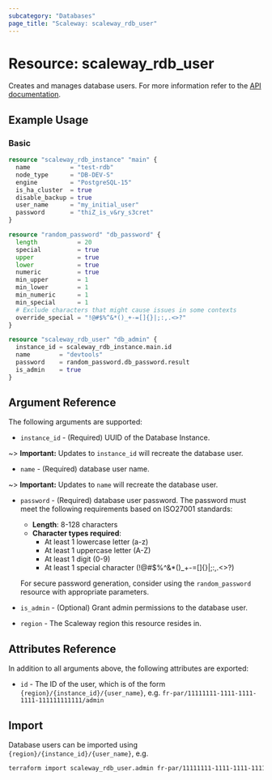 ```yaml
---
subcategory: "Databases"
page_title: "Scaleway: scaleway_rdb_user"
---
```


# Resource: scaleway_rdb_user

Creates and manages database users.
For more information refer to the [API documentation](https://www.scaleway.com/en/developers/api/managed-database-postgre-mysql/).

## Example Usage

### Basic

```terraform
resource "scaleway_rdb_instance" "main" {
  name           = "test-rdb"
  node_type      = "DB-DEV-S"
  engine         = "PostgreSQL-15"
  is_ha_cluster  = true
  disable_backup = true
  user_name      = "my_initial_user"
  password       = "thiZ_is_v&ry_s3cret"
}

resource "random_password" "db_password" {
  length           = 20
  special          = true
  upper            = true
  lower            = true
  numeric          = true
  min_upper        = 1
  min_lower        = 1
  min_numeric      = 1
  min_special      = 1
  # Exclude characters that might cause issues in some contexts
  override_special = "!@#$%^&*()_+-=[]{}|;:,.<>?"
}

resource "scaleway_rdb_user" "db_admin" {
  instance_id = scaleway_rdb_instance.main.id
  name        = "devtools"
  password    = random_password.db_password.result
  is_admin    = true
}
```

## Argument Reference

The following arguments are supported:

- `instance_id` - (Required) UUID of the Database Instance.

~> **Important:** Updates to `instance_id` will recreate the database user.

- `name` - (Required) database user name.

~> **Important:** Updates to `name` will recreate the database user.

- `password` - (Required) database user password. The password must meet the following requirements based on ISO27001 standards:
    - **Length**: 8-128 characters
    - **Character types required**:
        - At least 1 lowercase letter (a-z)
        - At least 1 uppercase letter (A-Z)
        - At least 1 digit (0-9)
        - At least 1 special character (!@#$%^&*()_+-=[]{}|;:,.<>?)

    For secure password generation, consider using the `random_password` resource with appropriate parameters.

- `is_admin` - (Optional) Grant admin permissions to the database user.

- `region` - The Scaleway region this resource resides in.

## Attributes Reference

In addition to all arguments above, the following attributes are exported:

- `id` - The ID of the user, which is of the form `{region}/{instance_id}/{user_name}`, e.g. `fr-par/11111111-1111-1111-1111-111111111111/admin`

## Import

Database users can be imported using `{region}/{instance_id}/{user_name}`, e.g.

```bash
terraform import scaleway_rdb_user.admin fr-par/11111111-1111-1111-1111-111111111111/admin
```
